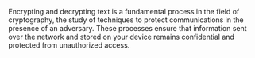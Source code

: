 Encrypting and decrypting text is a fundamental process in the field of cryptography, the study of techniques to protect communications in the presence of an adversary. These processes ensure that information sent over the network and stored on your device remains confidential and protected from unauthorized access.
